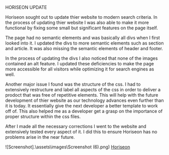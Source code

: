 HORISEON UPDATE

Horiseon sought out to update thier website to modern search criteria. In the process of updating thier website I was also able to make it more functional by fixing some small but significant features on the page itself.

The page had no semantic elements and was basically all divs when I first looked into it. I updated the divs to more semantic elements such as section and article. It was also missing the semantic elements of header and footer. 

In the process of updating the divs I also noticed that none of the images contained an alt feature. I updated these deficiencies to make the page more accessible for all visitors while optimizing it for search engines as well.

Another major issue I found was the structure of the css. I had to extensively restructure and label all aspects of the css in order to deliver a prodoct that was free of repetitive elements. This will help with the future development of thier website as our technology advances even further than it is today. It essentially give the next developer a better template to work off of. This also helped me as a developer get a grasp on the importance of proper structure within the css files.

After I made all the necessary corrections I went to the website and extensively tested every aspect of it. I did this to ensure Horiseon has no problems arise in the near future. 

![Screenshot].\assets\images\Screenshot (6).png)
[Horiseon](https://diirtydog.github.io/challenge-02/)